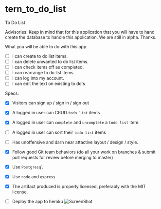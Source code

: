 # tern_to_do_list

To Do List

Advisories: 
Keep in mind that for this application that you will have to hand create the database to handle this application. We are still in alpha. Thanks.

What you will be able to do with this app:

- [ ] I can create to do list items.
- [ ] I can delete unwanted to do list items.
- [ ] I can check items off as completed.
- [ ] I can rearrange to do list items.
- [ ] I can log into my account.
- [ ] I can edit the text on existing to do's

Specs:

- [x] Visitors can sign up / sign in / sign out
- [x] A logged in user can CRUD `todo list` items
- [x] A logged in user can `complete` and `uncomplete` a `todo list` item.
- [ ] A logged in user can sort their `todo list` items
- [ ] Has unoffensive and darn near attactive layout / design / style.
- [x] Follow good Git team behaviors (do all your work on branches & submit pull requests for review before merging to master)
- [x] Use `Postgresql`
- [x] Use `node` and `express`
- [X] The artifact produced is properly licensed, preferably with the MIT license.
- [ ] Deploy the app to heroku
![ScreenShot](https://c3.staticflickr.com/8/7752/29127459546_ee93f060e7_b.jpg)



